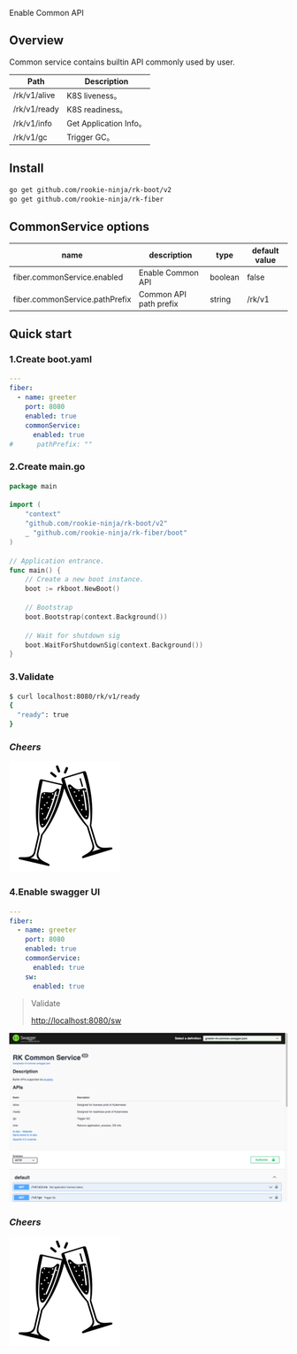 Enable Common API

## Overview
Common service contains builtin API commonly used by user.

| Path         | Description           |
|--------------|-----------------------|
| /rk/v1/alive | K8S liveness。         |
| /rk/v1/ready | K8S readiness。        |
| /rk/v1/info  | Get Application Info。 |
| /rk/v1/gc    | Trigger GC。           |

## Install
```bash
go get github.com/rookie-ninja/rk-boot/v2
go get github.com/rookie-ninja/rk-fiber
```

## CommonService options
| name                          | description            | type    | default value |
|-------------------------------|------------------------|---------|---------------|
| fiber.commonService.enabled    | Enable Common API      | boolean | false         |
| fiber.commonService.pathPrefix | Common API path prefix | string  | /rk/v1        |

## Quick start
### 1.Create boot.yaml
```yaml
---
fiber:
  - name: greeter
    port: 8080
    enabled: true
    commonService:
      enabled: true
#      pathPrefix: ""
```

### 2.Create main.go
```go
package main

import (
	"context"
    "github.com/rookie-ninja/rk-boot/v2"
    _ "github.com/rookie-ninja/rk-fiber/boot"
)

// Application entrance.
func main() {
	// Create a new boot instance.
	boot := rkboot.NewBoot()

	// Bootstrap
	boot.Bootstrap(context.Background())

	// Wait for shutdown sig
	boot.WaitForShutdownSig(context.Background())
}
```

### 3.Validate
```bash
$ curl localhost:8080/rk/v1/ready
{
  "ready": true
}
```

### _**Cheers**_
![](../../img/user-guide/cheers.png)

### 4.Enable swagger UI
```yaml
---
fiber:
  - name: greeter
    port: 8080
    enabled: true
    commonService:
      enabled: true
    sw:
      enabled: true
```

> Validate
>
> [http://localhost:8080/sw](http://localhost:8080/sw)

![sw-common](../../img/user-guide/gin/basic/gin-sw-common.png)

### _**Cheers**_
![](../../img/user-guide/cheers.png)


